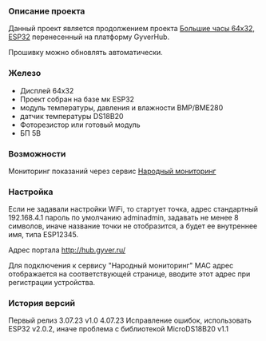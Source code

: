 ### Описание проекта

Данный проект является продолжением проекта [Большие часы 64х32, ESP32](https://community.alexgyver.ru/threads/bolshie-chasy-na-ws2812-esp8266-narodnyj-monitoring.5067/) перенесенный на платформу GyverHub.

Прошивку можно обновлять автоматически.

### Железо

* Дисплей 64х32
* Проект собран на базе мк ESP32
* модуль температуры, давления и влажности BMP/BME280
* датчик температуры DS18B20
* Фоторезистор или готовый модуль
* БП 5В

### Возможности

Мониторинг показаний через сервис [Народный мониторинг](https://narodmon.ru/?invite=asm)

### Настройка

Если не задавали настройки WiFi, то стартует точка, адрес стандартный 192.168.4.1 пароль по умолчанию adminadmin, задавать не менее 8 символов, иначе название точки не отобразится, а будет ее внутреннее имя, типа ESP12345.

Адрес портала http://hub.gyver.ru/

Для подключения к сервису "Народный мониторинг" MAC адрес отображается на соответствующей странице, вводите этот адрес при регистрации устройства.

### История версий

Первый релиз 3.07.23 v1.0
4.07.23 Исправление ошибок, использовать ESP32 v2.0.2, иначе проблема с библиотекой MicroDS18B20 v1.1
